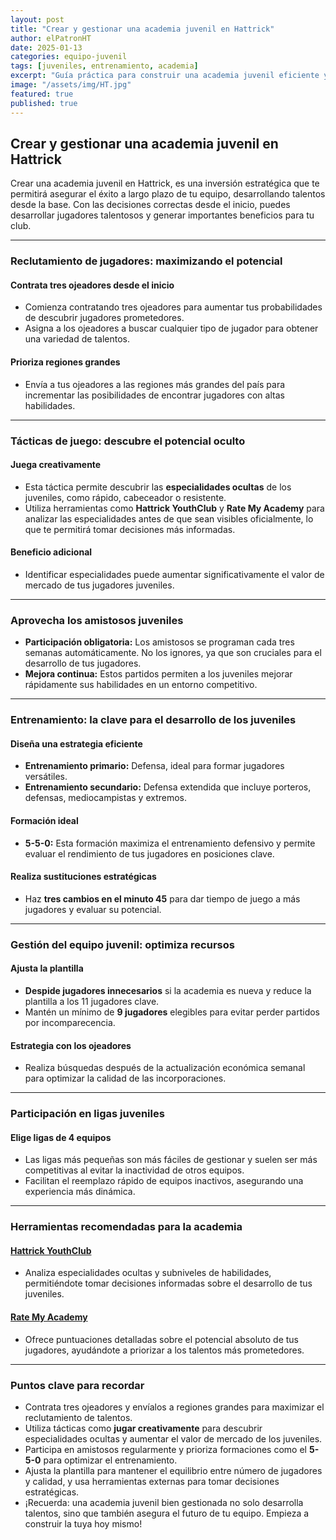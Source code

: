 ```yaml
---
layout: post
title: "Crear y gestionar una academia juvenil en Hattrick"
author: elPatronHT
date: 2025-01-13
categories: equipo-juvenil
tags: [juveniles, entrenamiento, academia]
excerpt: "Guía práctica para construir una academia juvenil eficiente y potenciar el futuro de tu equipo en Hattrick."
image: "/assets/img/HT.jpg"
featured: true
published: true
---
```


## Crear y gestionar una academia juvenil en Hattrick

Crear una academia juvenil en Hattrick, es una inversión estratégica que te permitirá asegurar el éxito a largo plazo de tu equipo, desarrollando talentos desde la base. Con las decisiones correctas desde el inicio, puedes desarrollar jugadores talentosos y generar importantes beneficios para tu club.

---

### Reclutamiento de jugadores: maximizando el potencial

#### Contrata tres ojeadores desde el inicio

- Comienza contratando tres ojeadores para aumentar tus probabilidades de descubrir jugadores prometedores.
- Asigna a los ojeadores a buscar cualquier tipo de jugador para obtener una variedad de talentos.

#### Prioriza regiones grandes

- Envía a tus ojeadores a las regiones más grandes del país para incrementar las posibilidades de encontrar jugadores con altas habilidades.

---

### Tácticas de juego: descubre el potencial oculto

#### Juega creativamente

- Esta táctica permite descubrir las **especialidades ocultas** de los juveniles, como rápido, cabeceador o resistente.
- Utiliza herramientas como **Hattrick YouthClub** y **Rate My Academy** para analizar las especialidades antes de que sean visibles oficialmente, lo que te permitirá tomar decisiones más informadas.

#### Beneficio adicional

- Identificar especialidades puede aumentar significativamente el valor de mercado de tus jugadores juveniles.

---

### Aprovecha los amistosos juveniles

- **Participación obligatoria:** Los amistosos se programan cada tres semanas automáticamente. No los ignores, ya que son cruciales para el desarrollo de tus jugadores.
- **Mejora continua:** Estos partidos permiten a los juveniles mejorar rápidamente sus habilidades en un entorno competitivo.

---

### Entrenamiento: la clave para el desarrollo de los juveniles

#### Diseña una estrategia eficiente

- **Entrenamiento primario:** Defensa, ideal para formar jugadores versátiles.
- **Entrenamiento secundario:** Defensa extendida que incluye porteros, defensas, mediocampistas y extremos.

#### Formación ideal

- **5-5-0:** Esta formación maximiza el entrenamiento defensivo y permite evaluar el rendimiento de tus jugadores en posiciones clave.

#### Realiza sustituciones estratégicas

- Haz **tres cambios en el minuto 45** para dar tiempo de juego a más jugadores y evaluar su potencial.

---

### Gestión del equipo juvenil: optimiza recursos

#### Ajusta la plantilla

- **Despide jugadores innecesarios** si la academia es nueva y reduce la plantilla a los 11 jugadores clave.
- Mantén un mínimo de **9 jugadores** elegibles para evitar perder partidos por incomparecencia.

#### Estrategia con los ojeadores

- Realiza búsquedas después de la actualización económica semanal para optimizar la calidad de las incorporaciones.

---

### Participación en ligas juveniles

#### Elige ligas de 4 equipos

- Las ligas más pequeñas son más fáciles de gestionar y suelen ser más competitivas al evitar la inactividad de otros equipos.
- Facilitan el reemplazo rápido de equipos inactivos, asegurando una experiencia más dinámica.

---

### Herramientas recomendadas para la academia

#### [Hattrick YouthClub](https://www.hattrick-youthclub.org/)

- Analiza especialidades ocultas y subniveles de habilidades, permitiéndote tomar decisiones informadas sobre el desarrollo de tus juveniles.

#### [Rate My Academy](https://www.rate-my-academy.com/players)

- Ofrece puntuaciones detalladas sobre el potencial absoluto de tus jugadores, ayudándote a priorizar a los talentos más prometedores.

---

### Puntos clave para recordar

- Contrata tres ojeadores y envíalos a regiones grandes para maximizar el reclutamiento de talentos.
- Utiliza tácticas como **jugar creativamente** para descubrir especialidades ocultas y aumentar el valor de mercado de los juveniles.
- Participa en amistosos regularmente y prioriza formaciones como el **5-5-0** para optimizar el entrenamiento.
- Ajusta la plantilla para mantener el equilibrio entre número de jugadores y calidad, y usa herramientas externas para tomar decisiones estratégicas.
- ¡Recuerda: una academia juvenil bien gestionada no solo desarrolla talentos, sino que también asegura el futuro de tu equipo. Empieza a construir la tuya hoy mismo!
